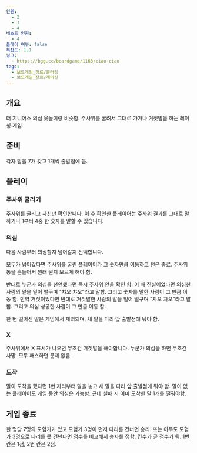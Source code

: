 ```yaml
---
인원:
  - 2
  - 3
  - 4
베스트 인원:
  - 4
플레이 여부: false
복잡도: 1.1
링크:
  - https://bgg.cc/boardgame/1163/ciao-ciao
tags:
  - 보드게임_장르/블러핑
  - 보드게임_장르/레이싱
---
```

## 개요
더 지니어스 의심 윷놀이랑 비슷함.
주사위를 굴려서 그대로 가거나 거짓말을 하는 레이싱 게임.
## 준비
각자 말을 7개 갖고 1개씩 출발점에 둠.
## 플레이
### 주사위 굴리기
주사위를 굴리고 자신만 확인합니다.
이 후 확인한 플레이어는 주사위 결과를 그대로 말하거나 1부터 4중 한 숫자를 말할 수 있습니다.
### 의심
다음 사람부터 의심할지 넘어갈지 선택합니다.

모두가 넘어갔다면 주사위를 굴린 플레이어가 그 숫자만큼 이동하고 턴은 종료.
주사위 통을 흔들어서 원래 뭔지 모르게 해야 함.

반대로 누군가 의심을 선언했다면 즉시 주사위 안을 확인 함.
이 때 진실이었다면 의심한 사람의 말을 밀어 떨구며 "챠오 챠오"라고 말함.
그리고 숫자를 말한 사람이 그 만큼 이동 함.
만약 거짓이었다면 반대로 거짓말한 사람의 말을 밀어 떨구며 "챠오 챠오"라고 말함.
그리고 의심 성공한 사람이 그 만큼 이동 함.

한 번 떨어진 말은 게임에서 제외되며, 새 말을 다리 앞 출발점에 둬야 함.
### X
주사위에서 X 표시가 나오면 무조건 거짓말을 해야합니다.
누군가 의심을 하면 무조건 사망. 모두 패스하면 문제 없음.
### 도착
말이 도착을 했다면 1번 자리부터 말을 놓고 새 말을 다리 앞 출발점에 둬야 함.
말이 없는 플레이어도 게임 동안 의심은 가능함. 근데 실패 시 이미 도착한 말 1개를 떨궈야함.

## 게임 종료
한 명당 7명의 모험가가 있고 모험가 3명이 먼저 다리를 건너면 승리.
또는 아무도 모험가 3명으로 다리를 못 건넌다면 점수를 비교해서 승자를 정함.
칸수가 곧 점수가 됨. 1번 칸은 1점, 2번 칸은 2점.